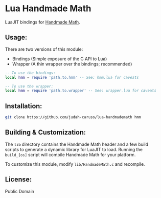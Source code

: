 # Lua Handmade Math

LuaJIT bindings for [Handmade Math](https://github.com/HandmadeMath/HandmadeMath).


## Usage:

There are two versions of this module:
   - Bindings (Simple exposure of the C API to Lua)
   - Wrapper (A thin wrapper over the bindings; recommended)

```lua
-- To use the bindings:
local hmm = require 'path.to.hmm' -- See: hmm.lua for caveats

-- To use the wrapper:
local hmm = require 'path.to.wrapper' -- See: wrapper.lua for caveats
```


## Installation:

```sh
git clone https://github.com/judah-caruso/lua-handmademath hmm
```

## Building & Customization:

The `lib` directory contains the Handmade Math header and a few build scripts to
generate a dynamic library for LuaJIT to load. Running the `build_[os]` script
will compile Handmade Math for your platform.

To customize this module, modify `lib/HandmadeMath.c` and recompile.


## License:

Public Domain
